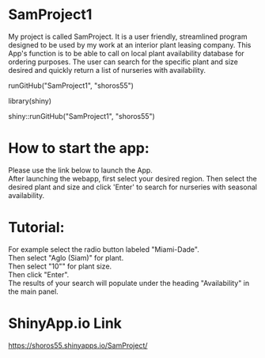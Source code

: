 # SamProject1
My project is called SamProject.  It is a user friendly, streamlined program designed to be used by my work at an interior plant leasing company.  This App's function is to be able to call on local plant availability database for ordering purposes.  The user can search for the specific plant and size desired and quickly return a list of nurseries with availability.

runGitHub("SamProject1", "shoros55")

library(shiny)

shiny::runGitHub("SamProject1", "shoros55")

# How to start the app:
Please use the link below to launch the App.  
After launching the webapp, first select your desired region.  Then select the desired plant and size and click 'Enter' to search for nurseries with seasonal availability.<br />

# Tutorial:
For example select the radio button labeled "Miami-Dade".<br />
Then select "Aglo (Siam)" for plant.<br />
Then select "10"" for plant size.<br />
Then click "Enter".<br />
The results of your search will populate under the heading "Availability" in the main panel.

# ShinyApp.io Link

https://shoros55.shinyapps.io/SamProject/
